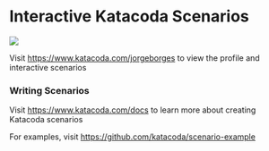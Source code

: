 # Interactive Katacoda Scenarios

[![](http://shields.katacoda.com/katacoda/jorgeborges/count.svg)](https://www.katacoda.com/jorgeborges "Get your profile on Katacoda.com")

Visit https://www.katacoda.com/jorgeborges to view the profile and interactive scenarios

### Writing Scenarios
Visit https://www.katacoda.com/docs to learn more about creating Katacoda scenarios

For examples, visit https://github.com/katacoda/scenario-example
